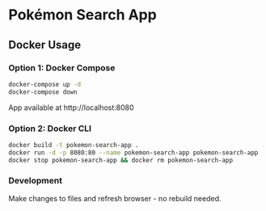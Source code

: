 # Pokémon Search App

## Docker Usage

### Option 1: Docker Compose
```bash
docker-compose up -d
docker-compose down
```
App available at http://localhost:8080

### Option 2: Docker CLI
```bash
docker build -t pokemon-search-app .
docker run -d -p 8080:80 --name pokemon-search-app pokemon-search-app
docker stop pokemon-search-app && docker rm pokemon-search-app
```

### Development
Make changes to files and refresh browser - no rebuild needed. 